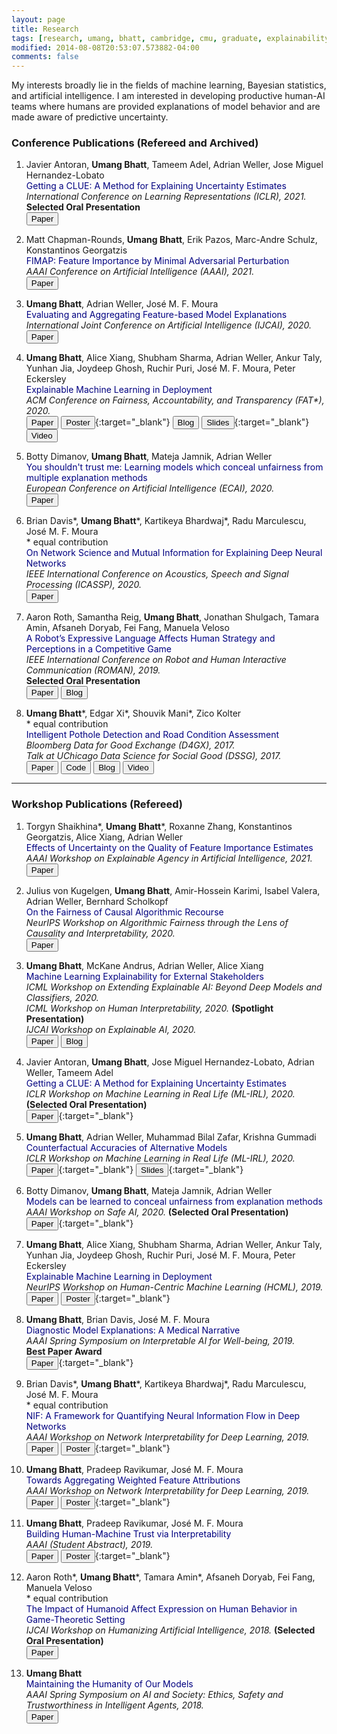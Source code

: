 ```yaml
---
layout: page
title: Research
tags: [research, umang, bhatt, cambridge, cmu, graduate, explainability, interpretability, explainable AI]
modified: 2014-08-08T20:53:07.573882-04:00
comments: false
---
```


My interests broadly lie in the fields of machine learning, Bayesian statistics, and artificial intelligence.
I am interested in developing productive human-AI teams where humans are provided explanations of model behavior and are made aware of predictive uncertainty. 

### Conference Publications (Refereed and Archived)

1. Javier Antoran, **Umang Bhatt**, Tameem Adel, Adrian Weller, Jose Miguel Hernandez-Lobato            
<span style="color:navy">Getting a CLUE: A Method for Explaining Uncertainty Estimates</span>      
*International Conference on Learning Representations (ICLR), 2021.*   
**Selected Oral Presentation**    
[<button type="button" class="btn btn-info">Paper</button>](https://arxiv.org/abs/2006.06848)  

1. Matt Chapman-Rounds, **Umang Bhatt**, Erik Pazos, Marc-Andre Schulz, Konstantinos Georgatzis   
<span style="color:navy">FIMAP: Feature Importance by Minimal Adversarial Perturbation</span>   
*AAAI Conference on Artificial Intelligence (AAAI), 2021.*    
[<button type="button" class="btn btn-info">Paper</button>]()   

1. **Umang Bhatt**, Adrian Weller, Jos&eacute; M. F. Moura    
<span style="color:navy">Evaluating and Aggregating Feature-based Model Explanations</span>   
*International Joint Conference on Artificial Intelligence (IJCAI), 2020.*   
[<button type="button" class="btn btn-info">Paper</button>](https://arxiv.org/abs/2005.00631)   

1. **Umang Bhatt**, Alice Xiang, Shubham Sharma, Adrian Weller, Ankur Taly, Yunhan Jia, Joydeep Ghosh, Ruchir Puri, Jos&eacute; M. F. Moura, Peter Eckersley  
<span style="color:navy">Explainable Machine Learning in Deployment</span>   
*ACM Conference on Fairness, Accountability, and Transparency (FAT\*), 2020.*   
[<button type="button" class="btn btn-info">Paper</button>](https://dl.acm.org/doi/abs/10.1145/3351095.3375624)
[<button type="button" class="btn btn-success">Poster</button>](/reports/hcml.pdf){:target="_blank"} 
[<button type="button" class="btn">Blog</button>](https://www.partnershiponai.org/xai-in-practice/)
[<button type="button" class="btn btn-warning">Slides</button>](/reports/fat_slides.pdf){:target="_blank"} 
[<button type="button" class="btn btn-vid">Video</button>](https://www.youtube.com/watch?v=Hofl4uwxtPA)   

1. Botty Dimanov, **Umang Bhatt**, Mateja Jamnik, Adrian Weller   
<span style="color:navy">You shouldn't trust me: Learning models which conceal unfairness from multiple explanation methods</span>    
*European Conference on Artificial Intelligence (ECAI), 2020.*  
[<button type="button" class="btn btn-info">Paper</button>](http://ecai2020.eu/papers/72_paper.pdf)    

1. Brian Davis\*, **Umang Bhatt**\*, Kartikeya Bhardwaj\*, Radu Marculescu, Jos&eacute; M. F. Moura   
\* equal contribution   
<span style="color:navy">On Network Science and Mutual Information for Explaining Deep Neural Networks</span>    
*IEEE International Conference on Acoustics, Speech and Signal Processing (ICASSP), 2020.*    
[<button type="button" class="btn btn-info">Paper</button>](https://ieeexplore.ieee.org/document/9053078)          

1. Aaron Roth, Samantha Reig, **Umang Bhatt**, Jonathan Shulgach, Tamara Amin, Afsaneh Doryab, Fei Fang, Manuela Veloso   
<span style="color:navy">A Robot’s Expressive Language Affects Human Strategy and Perceptions in a Competitive Game</span>    
*IEEE International Conference on Robot and Human Interactive Communication (ROMAN), 2019.*    
**Selected Oral Presentation**   
[<button type="button" class="btn btn-info">Paper</button>](https://ieeexplore.ieee.org/document/8956412)
[<button type="button" class="btn">Blog</button>](https://www.cmu.edu/news/stories/archives/2019/november/robot-trash-talk.html)    

1. **Umang Bhatt**\*, Edgar Xi\*, Shouvik Mani\*, Zico Kolter   
\* equal contribution  
<span style="color:navy">Intelligent Pothole Detection and Road Condition Assessment</span>   
*Bloomberg Data for Good Exchange (D4GX), 2017.*    
*Talk at UChicago Data Science for Social Good (DSSG), 2017.*    
[<button type="button" class="btn btn-info">Paper</button>](https://arxiv.org/abs/1710.02595)
[<button type="button" class="btn btn-danger">Code</button>](https://github.com/shouvikmani/Intelligent-Pothole-Detection)
[<button type="button" class="btn">Blog</button>](https://medium.com/@percepsense/intelligent-pothole-detection-879ef635dd38)
[<button type="button" class="btn btn-vid">Video</button>](https://www.youtube.com/watch?v=w6RMC_io--U&feature=emb_logo)     

-----

### Workshop Publications (Refereed)

1. Torgyn Shaikhina\*, **Umang Bhatt**\*, Roxanne Zhang, Konstantinos Georgatzis, Alice Xiang,  Adrian Weller   
<span style="color:navy">Effects of Uncertainty on the Quality of Feature Importance Estimates</span>      
*AAAI Workshop on Explainable Agency in Artificial Intelligence, 2021.*     
[<button type="button" class="btn btn-info">Paper</button>]()    

1. Julius von Kugelgen, **Umang Bhatt**, Amir-Hossein Karimi, Isabel Valera, Adrian Weller, Bernhard Scholkopf                
<span style="color:navy">On the Fairness of Causal Algorithmic Recourse</span>      
*NeurIPS Workshop on Algorithmic Fairness through the Lens of Causality and Interpretability, 2020.*     
[<button type="button" class="btn btn-info">Paper</button>](https://arxiv.org/abs/2010.06529)    

1. **Umang Bhatt**, McKane Andrus, Adrian Weller, Alice Xiang                
<span style="color:navy">Machine Learning Explainability for External Stakeholders</span>      
*ICML Workshop on Extending Explainable AI: Beyond Deep Models and Classifiers, 2020.*   
*ICML Workshop on Human Interpretability, 2020.* **(Spotlight Presentation)**    
*IJCAI Workshop on Explainable AI, 2020.*     
[<button type="button" class="btn btn-info">Paper</button>](https://arxiv.org/abs/2007.05408)
[<button type="button" class="btn">Blog</button>](https://www.partnershiponai.org/multistakeholder-explainableml/)     

1. Javier Antoran, **Umang Bhatt**, Jose Miguel Hernandez-Lobato, Adrian Weller, Tameem Adel                
<span style="color:navy">Getting a CLUE: A Method for Explaining Uncertainty Estimates</span>      
*ICLR Workshop on Machine Learning in Real Life (ML-IRL), 2020.* **(Selected Oral Presentation)**  
[<button type="button" class="btn btn-info">Paper</button>](/reports/ML_IRL_20_CLUE.pdf){:target="_blank"}          

1. **Umang Bhatt**, Adrian Weller, Muhammad Bilal Zafar, Krishna Gummadi                 
<span style="color:navy">Counterfactual Accuracies of Alternative Models</span>         
*ICLR Workshop on Machine Learning in Real Life (ML-IRL), 2020.*   
[<button type="button" class="btn btn-info">Paper</button>](/reports/ML_IRL_20_CFA.pdf){:target="_blank"}
[<button type="button" class="btn btn-warning">Slides</button>](/reports/cfa_iclr.pdf){:target="_blank"}     

1. Botty Dimanov, **Umang Bhatt**, Mateja Jamnik, Adrian Weller   
<span style="color:navy">Models can be learned to conceal unfairness from explanation methods</span>   
*AAAI Workshop on Safe AI, 2020.* **(Selected Oral Presentation)**     
[<button type="button" class="btn btn-info">Paper</button>](/reports/ecai.pdf){:target="_blank"}   

1. **Umang Bhatt**, Alice Xiang, Shubham Sharma, Adrian Weller, Ankur Taly, Yunhan Jia, Joydeep Ghosh, Ruchir Puri, Jos&eacute; M. F. Moura, Peter Eckersley  
<span style="color:navy">Explainable Machine Learning in Deployment</span>    
*NeurIPS Workshop on Human-Centric Machine Learning (HCML), 2019.*    
[<button type="button" class="btn btn-info">Paper</button>](https://arxiv.org/abs/1909.06342)
[<button type="button" class="btn btn-success">Poster</button>](/reports/hcml.pdf){:target="_blank"}   

1. **Umang Bhatt**, Brian Davis, Jos&eacute; M. F. Moura     
<span style="color:navy">Diagnostic Model Explanations: A Medical Narrative</span>    
*AAAI Spring Symposium on Interpretable AI for Well-being, 2019.*    
**Best Paper Award**    
[<button type="button" class="btn btn-info">Paper</button>](/reports/iaw.pdf){:target="_blank"}    

1. Brian Davis\*, **Umang Bhatt**\*, Kartikeya Bhardwaj\*, Radu Marculescu, Jos&eacute; M. F. Moura   
\* equal contribution      
<span style="color:navy">NIF: A Framework for Quantifying Neural Information Flow in Deep Networks</span>      
*AAAI Workshop on Network Interpretability for Deep Learning, 2019.*     
[<button type="button" class="btn btn-info">Paper</button>](https://arxiv.org/abs/1901.08557)
[<button type="button" class="btn btn-success">Poster</button>](/reports/nif.pdf){:target="_blank"}  

1. **Umang Bhatt**, Pradeep Ravikumar, Jos&eacute; M. F. Moura   
<span style="color:navy">Towards Aggregating Weighted Feature Attributions</span>    
*AAAI Workshop on Network Interpretability for Deep Learning, 2019.*    
[<button type="button" class="btn btn-info">Paper</button>](https://arxiv.org/abs/1901.10040)
[<button type="button" class="btn btn-success">Poster</button>](/reports/ava_wrkshp.pdf){:target="_blank"} 

1. **Umang Bhatt**, Pradeep Ravikumar, Jos&eacute; M. F. Moura   
<span style="color:navy">Building Human-Machine Trust via Interpretability</span>    
*AAAI (Student Abstract), 2019.*    
[<button type="button" class="btn btn-info">Paper</button>](https://www.aaai.org/ojs/index.php/AAAI/article/view/5096)
[<button type="button" class="btn btn-success">Poster</button>](/reports/studentposter.pdf){:target="_blank"} 

1. Aaron Roth\*, **Umang Bhatt**\*, Tamara Amin\*, Afsaneh Doryab, Fei Fang, Manuela Veloso  
\* equal contribution   
<span style="color:navy">The Impact of Humanoid Affect Expression on Human Behavior in Game-Theoretic Setting</span>      
*IJCAI Workshop on Humanizing Artificial Intelligence, 2018.* **(Selected Oral Presentation)**   
[<button type="button" class="btn btn-info">Paper</button>](https://arxiv.org/abs/1806.03671) 

1. **Umang Bhatt**  
<span style="color:navy">Maintaining the Humanity of Our Models</span>    
*AAAI Spring Symposium on AI and Society: Ethics, Safety and Trustworthiness in Intelligent Agents, 2018.*     
[<button type="button" class="btn btn-info">Paper</button>](https://www.aaai.org/ocs/index.php/SSS/SSS18/paper/view/17478/15369)

